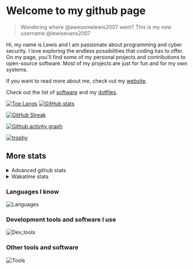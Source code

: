 # Welcome to my github page
> Wondering where @awesomelewis2007 went? This is my new username @lewisevans2007

Hi, my name is Lewis and I am passionate about programming and cyber security. I love exploring the endless possibilities that coding has to offer. On my page, you'll find some of my personal projects and contributions to open-source software. Most of my projects are just for fun and for my own systems.

If you want to read more about me, check out my [website](https://lewisevans2007.github.io/).

Check out the list of [software](https://github.com/lewisevans2007/lewisevans2007/blob/master/software.md) and my [dotfiles](https://github.com/lewisevans2007/dotfiles).

[![Top Langs](https://github-readme-stats.vercel.app/api/top-langs/?username=lewisevans2007&hide=html,css,jupyter%20notebook&langs_count=10&layout=donut&theme=transparent&exclude_repo=GPT-code-repository)](https://github.com/anuraghazra/github-readme-stats) 
[![GitHub stats](https://github-readme-stats.vercel.app/api?username=lewisevans2007&show_icons=true&theme=transparent)](https://github.com/anuraghazra/github-readme-stats)

[![GitHub Streak](https://streak-stats.demolab.com?user=Awesomelewis2007&theme=transparent)](https://git.io/streak-stats)

[![Github activity graph](https://github-readme-activity-graph.vercel.app/graph?username=lewisevans2007&theme=github-compact&area=true)](https://github.com/ashutosh00710/github-readme-activity-graph)

[![trophy](https://github-profile-trophy.vercel.app/?username=lewisevans2007&theme=darkhub)](https://github.com/ryo-ma/github-profile-trophy)

## More stats
<details close>
<summary>Advanced github stats</summary>
<br>
  
![Metrics](https://raw.githubusercontent.com/lewisevans2007/lewisevans2007/master/github-metrics.svg)
  
</details>

<details close>
<summary>Wakatime stats</summary>
<br>

<!--START_SECTION:waka-->

```txt
Python        3 hrs 53 mins   ████████████▓░░░░░░░░░░░░   51.28 %
Markdown      1 hr 23 mins    ████▓░░░░░░░░░░░░░░░░░░░░   18.27 %
JSON          34 mins         ██░░░░░░░░░░░░░░░░░░░░░░░   07.64 %
Other         27 mins         █▒░░░░░░░░░░░░░░░░░░░░░░░   05.99 %
Makefile      18 mins         █░░░░░░░░░░░░░░░░░░░░░░░░   04.14 %
Text          16 mins         █░░░░░░░░░░░░░░░░░░░░░░░░   03.65 %
Bash          10 mins         ▓░░░░░░░░░░░░░░░░░░░░░░░░   02.39 %
INI           6 mins          ▒░░░░░░░░░░░░░░░░░░░░░░░░   01.51 %
Batchfile     6 mins          ▒░░░░░░░░░░░░░░░░░░░░░░░░   01.33 %
C++           5 mins          ▒░░░░░░░░░░░░░░░░░░░░░░░░   01.17 %
CSV           4 mins          ▒░░░░░░░░░░░░░░░░░░░░░░░░   00.98 %
YAML          2 mins          ░░░░░░░░░░░░░░░░░░░░░░░░░   00.65 %
PowerShell    1 min           ░░░░░░░░░░░░░░░░░░░░░░░░░   00.30 %
XML           0 secs          ░░░░░░░░░░░░░░░░░░░░░░░░░   00.19 %
C             0 secs          ░░░░░░░░░░░░░░░░░░░░░░░░░   00.18 %
```

<!--END_SECTION:waka-->
</details>

### Languages I know
![Languages](https://skillicons.dev/icons?i=python,cpp,cs,c,javascript,nodejs,dotnet,bash,css,html,rust)
### Development tools and software I use
![Dev_tools](https://skillicons.dev/icons?i=git,docker,github,googlecloud,vscode,visualstudio,raspberrypi,linux,powershell,replit)
### Other tools and software
![Tools](https://skillicons.dev/icons?i=blender,ps,pr,ai,xd,figma)
